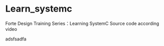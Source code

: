 # Learn_systemc
Forte Design Training Series：Learning SystemC
Source code according video

adsfsadfa